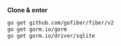 **Clone & enter**
```bash
go get github.com/gofiber/fiber/v2
go get gorm.io/gorm
go get gorm.io/driver/sqlite
```


